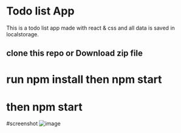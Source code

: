 # Todo list App
This is a todo list  app made with react & css and all data is saved in localstorage. 

## clone this repo or Download zip file
# run npm install then npm start
# then npm start

#screenshot
![image](https://user-images.githubusercontent.com/106506484/196789643-0336b287-a3dc-4e78-a515-6b5c74070e19.png)

